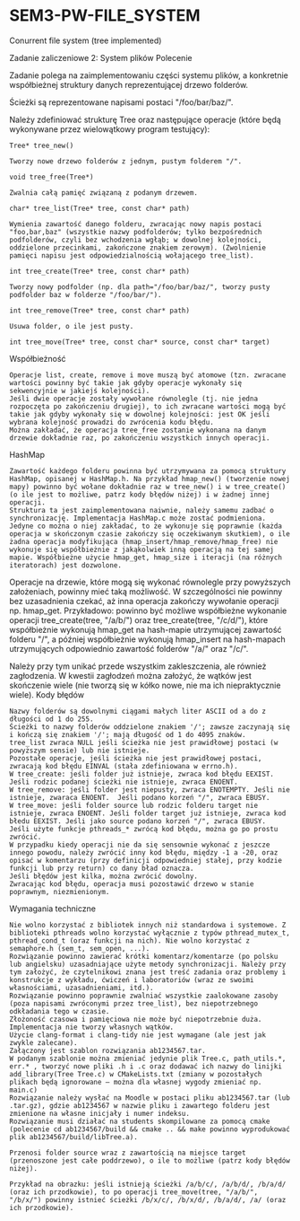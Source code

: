 # SEM3-PW-FILE_SYSTEM
Conurrent file system (tree implemented)

Zadanie zaliczeniowe 2: System plików
Polecenie

Zadanie polega na zaimplementowaniu części systemu plików, a konkretnie współbieżnej struktury danych reprezentującej drzewo folderów.

Ścieżki są reprezentowane napisami postaci "/foo/bar/baz/".

Należy zdefiniować strukturę Tree oraz następujące operacje (które będą wykonywane przez wielowątkowy program testujący):

    Tree* tree_new()

    Tworzy nowe drzewo folderów z jednym, pustym folderem "/".

    void tree_free(Tree*)

    Zwalnia całą pamięć związaną z podanym drzewem.

    char* tree_list(Tree* tree, const char* path)

    Wymienia zawartość danego folderu, zwracając nowy napis postaci "foo,bar,baz" (wszystkie nazwy podfolderów; tylko bezpośrednich podfolderów, czyli bez wchodzenia wgłąb; w dowolnej kolejności, oddzielone przecinkami, zakończone znakiem zerowym). (Zwolnienie pamięci napisu jest odpowiedzialnością wołającego tree_list).

    int tree_create(Tree* tree, const char* path)

    Tworzy nowy podfolder (np. dla path="/foo/bar/baz/", tworzy pusty podfolder baz w folderze "/foo/bar/").

    int tree_remove(Tree* tree, const char* path)

    Usuwa folder, o ile jest pusty.

    int tree_move(Tree* tree, const char* source, const char* target)

Współbieżność

    Operacje list, create, remove i move muszą być atomowe (tzn. zwracane wartości powinny być takie jak gdyby operacje wykonały się sekwencyjnie w jakiejś kolejności).
    Jeśli dwie operacje zostały wywołane równolegle (tj. nie jedna rozpoczęta po zakończeniu drugiej), to ich zwracane wartości mogą być takie jak gdyby wykonały się w dowolnej kolejności: jest OK jeśli wybrana kolejność prowadzi do zwrócenia kodu błędu.
    Można zakładać, że operacja tree_free zostanie wykonana na danym drzewie dokładnie raz, po zakończeniu wszystkich innych operacji.

HashMap

    Zawartość każdego folderu powinna być utrzymywana za pomocą struktury HashMap, opisanej w HashMap.h. Na przykład hmap_new() (tworzenie nowej mapy) powinno być wołane dokładnie raz w tree_new() i w tree_create() (o ile jest to możliwe, patrz kody błędów niżej) i w żadnej innej operacji.
    Struktura ta jest zaimplementowana naiwnie, należy samemu zadbać o synchronizację. Implementacja HashMap.c może zostać podmieniona. Jedyne co można o niej zakładać, to że wykonuje się poprawnie (każda operacja w skończonym czasie zakończy się oczekiwanym skutkiem), o ile żadna operacja modyfikująca (hmap_insert/hmap_remove/hmap_free) nie wykonuje się współbieżnie z jakąkolwiek inną operacją na tej samej mapie. Współbieżne użycie hmap_get, hmap_size i iteracji (na różnych iteratorach) jest dozwolone.

Operacje na drzewie, które mogą się wykonać równolegle przy powyższych założeniach, powinny mieć taką możliwość. W szczególności nie powinny bez uzasadnienia czekać, aż inna operacja zakończy wywołanie operacji np. hmap_get. Przykładowo: powinno być możliwe współbieżne wykonanie operacji tree_create(tree, "/a/b/") oraz tree_create(tree, "/c/d/"), które współbieżnie wykonują hmap_get na hash-mapie utrzymującej zawartość folderu "/", a później współbieżnie wykonują hmap_insert na hash-mapach utrzymujących odpowiednio zawartość folderów "/a/" oraz "/c/".

Należy przy tym unikać przede wszystkim zakleszczenia, ale również zagłodzenia. W kwestii zagłodzeń można założyć, że wątków jest skończenie wiele (nie tworzą się w kółko nowe, nie ma ich niepraktycznie wiele).
Kody błędów

    Nazwy folderów są dowolnymi ciągami małych liter ASCII od a do z długości od 1 do 255.
    Ścieżki to nazwy folderów oddzielone znakiem '/'; zawsze zaczynają się i kończą się znakiem '/'; mają długość od 1 do 4095 znaków.
    tree_list zwraca NULL jeśli ścieżka nie jest prawidłowej postaci (w powyższym sensie) lub nie istnieje.
    Pozostałe operacje, jeśli ścieżka nie jest prawidłowej postaci, zwracają kod błędu EINVAL (stała zdefiniowana w errno.h).
    W tree_create: jeśli folder już istnieje, zwraca kod błędu EEXIST. Jeśli rodzic podanej ścieżki nie istnieje, zwraca ENOENT.
    W tree_remove: jeśli folder jest niepusty, zwraca ENOTEMPTY. Jeśli nie istnieje, zwaraca ENOENT.  Jeśli podano korzeń "/", zwraca EBUSY.
    W tree_move: jeśli folder source lub rodzic folderu target nie istnieje, zwraca ENOENT. Jeśli folder target już istnieje, zwraca kod błedu EEXIST. Jeśli jako source podano korzeń "/", zwraca EBUSY.
    Jeśli użyte funkcje pthreads_* zwrócą kod błędu, można go po prostu zwrócić.
    W przypadku kiedy operacji nie da się sensownie wykonać z jeszcze innego powodu, należy zwrócić inny kod błędu, między -1 a -20, oraz opisać w komentarzu (przy definicji odpowiedniej stałej, przy kodzie funkcji lub przy return) co dany bład oznacza.
    Jeśli błędów jest kilka, można zwrócić dowolny.
    Zwracając kod błędu, operacja musi pozostawić drzewo w stanie poprawnym, niezmienionym.

Wymagania techniczne

    Nie wolno korzystać z bibliotek innych niż standardowa i systemowe. Z biblioteki pthreads wolno korzystać wyłącznie z typów pthread_mutex_t,  pthread_cond_t (oraz funkcji na nich). Nie wolno korzystać z semaphore.h (sem_t, sem_open, ...).
    Rozwiązanie powinno zawierać krótki komentarz/komentarze (po polsku lub angielsku) uzasadniające użyte metody synchronizacji. Należy przy tym założyć, że czytelnikowi znana jest treść zadania oraz problemy i konstrukcje z wykładu, ćwiczeń i laboratoriów (wraz ze swoimi własnościami, uzasadnieniami, itd.).
    Rozwiązanie powinno poprawnie zwalniać wszystkie zaalokowane zasoby (poza napisami zwróconymi przez tree_list), bez niepotrzebnego odkładania tego w czasie.
    Złożoność czasowa i pamięciowa nie może być niepotrzebnie duża.
    Implementacja nie tworzy własnych wątków.
    Użycie clang-format i clang-tidy nie jest wymagane (ale jest jak zwykle zalecane).
    Załączony jest szablon rozwiązania ab1234567.tar.
    W podanym szablonie można zmieniać jedynie plik Tree.c, path_utils.*, err.* , tworzyć nowe pliki .h i .c oraz dodawać ich nazwy do linijki add_library(Tree Tree.c) w CMakeLists.txt (zmiany w pozostałych plikach będą ignorowane – można dla własnej wygody zmieniać np. main.c)
    Rozwiązanie należy wysłać na Moodle w postaci pliku ab1234567.tar (lub .tar.gz), gdzie ab1234567 w nazwie pliku i zawartego folderu jest zmienione na własne inicjały i numer indeksu.
    Rozwiązanie musi działać na students skompilowane za pomocą cmake (polecenie cd ab1234567/build && cmake .. && make powinno wyprodukować plik ab1234567/build/libTree.a).

    Przenosi folder source wraz z zawartością na miejsce target (przenoszone jest całe poddrzewo), o ile to możliwe (patrz kody błędów niżej).

    Przykład na obrazku: jeśli istnieją ścieżki /a/b/c/, /a/b/d/, /b/a/d/ (oraz ich przodkowie), to po operacji tree_move(tree, "/a/b/", "/b/x/") powinny istnieć ścieżki /b/x/c/, /b/x/d/, /b/a/d/, /a/ (oraz ich przodkowie).
    
    
    
